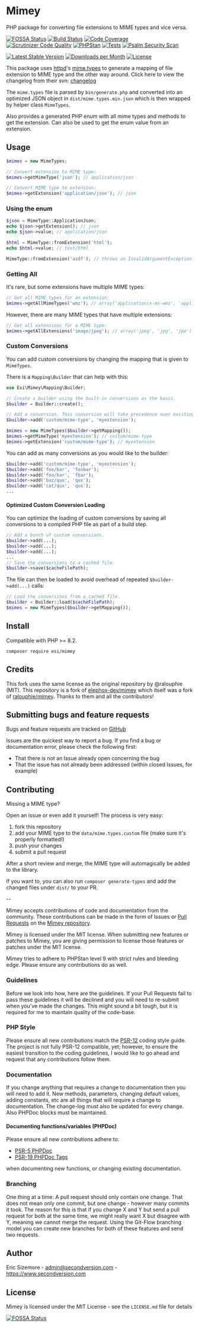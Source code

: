 Mimey
=====

PHP package for converting file extensions to MIME types and vice versa.

[![FOSSA Status](https://app.fossa.com/api/projects/git%2Bgithub.com%2Fericsizemore%2Fmimey.svg?type=shield)](https://app.fossa.com/projects/git%2Bgithub.com%2Fericsizemore%2Fmimey?ref=badge_shield)
[![Build Status](https://scrutinizer-ci.com/g/ericsizemore/mimey/badges/build.png?b=develop)](https://scrutinizer-ci.com/g/ericsizemore/mimey/build-status/develop)
[![Code Coverage](https://scrutinizer-ci.com/g/ericsizemore/mimey/badges/coverage.png?b=develop)](https://scrutinizer-ci.com/g/ericsizemore/mimey/?branch=develop)
[![Scrutinizer Code Quality](https://scrutinizer-ci.com/g/ericsizemore/mimey/badges/quality-score.png?b=develop)](https://scrutinizer-ci.com/g/ericsizemore/mimey/?branch=develop)
[![PHPStan](https://github.com/ericsizemore/mimey/actions/workflows/ci.yml/badge.svg)](https://github.com/ericsizemore/mimey/actions/workflows/ci.yml)
[![Tests](https://github.com/ericsizemore/mimey/actions/workflows/tests.yml/badge.svg)](https://github.com/ericsizemore/mimey/actions/workflows/tests.yml)
[![Psalm Security Scan](https://github.com/ericsizemore/mimey/actions/workflows/psalm.yml/badge.svg)](https://github.com/ericsizemore/mimey/actions/workflows/psalm.yml)

[![Latest Stable Version](https://img.shields.io/packagist/v/esi/mimey.svg)](https://packagist.org/packages/esi/mimey)
[![Downloads per Month](https://img.shields.io/packagist/dm/esi/mimey.svg)](https://packagist.org/packages/esi/mimey)
[![License](https://img.shields.io/packagist/l/esi/mimey.svg)](https://packagist.org/packages/esi/mimey)

This package uses [httpd]'s [mime.types] to generate a mapping of file extension to MIME type and the other way around. Click here to view the changelog from their svn: [changelog]

The `mime.types` file is parsed by `bin/generate.php` and converted into an optimized JSON object in `dist/mime.types.min.json`
which is then wrapped by helper class `MimeTypes`.

Also provides a generated PHP enum with all mime types and methods to get the extension.
Can also be used to get the enum value from an extension.

[httpd]: https://httpd.apache.org/docs/current/programs/httpd.html
[mime.types]: https://svn.apache.org/repos/asf/httpd/httpd/trunk/docs/conf/mime.types
[changelog]: https://svn.apache.org/viewvc/httpd/httpd/trunk/docs/conf/mime.types?view=log

## Usage

```php
$mimes = new MimeTypes;

// Convert extension to MIME type:
$mimes->getMimeType('json'); // application/json

// Convert MIME type to extension:
$mimes->getExtension('application/json'); // json
```

### Using the enum

```php
$json = MimeType::ApplicationJson;
echo $json->getExtension(); // json
echo $json->value; // application/json

$html = MimeType::fromExtension('html');
echo $html->value; // text/html

MimeType::fromExtension('asdf'); // throws an InvalidArgumentException if the extension cannot be found
```

### Getting All

It's rare, but some extensions have multiple MIME types:

```php
// Get all MIME types for an extension:
$mimes->getAllMimeTypes('wmz'); // array('application/x-ms-wmz', 'application/x-msmetafile')
```

However, there are many MIME types that have multiple extensions:

```php
// Get all extensions for a MIME type:
$mimes->getAllExtensions('image/jpeg'); // array('jpeg', 'jpg', 'jpe')
```

### Custom Conversions

You can add custom conversions by changing the mapping that is given to `MimeTypes`.

There is a `Mapping\Builder` that can help with this:

```php
use Esi\Mimey\Mapping\Builder;

// Create a builder using the built-in conversions as the basis.
$builder = Builder::create();

// Add a conversion. This conversion will take precedence over existing ones.
$builder->add('custom/mime-type', 'myextension');

$mimes = new MimeTypes($builder->getMapping());
$mimes->getMimeType('myextension'); // custom/mime-type
$mimes->getExtension('custom/mime-type'); // myextension
```

You can add as many conversions as you would like to the builder:

```php
$builder->add('custom/mime-type', 'myextension');
$builder->add('foo/bar', 'foobar');
$builder->add('foo/bar', 'fbar');
$builder->add('baz/qux', 'qux');
$builder->add('cat/qux', 'qux');
...
```

#### Optimized Custom Conversion Loading

You can optimize the loading of custom conversions by saving all conversions to a compiled PHP file as part of a build step.

```php
// Add a bunch of custom conversions.
$builder->add(...);
$builder->add(...);
$builder->add(...);
...
// Save the conversions to a cached file.
$builder->save($cacheFilePath);
```

The file can then be loaded to avoid overhead of repeated `$builder->add(...)` calls:

```php
// Load the conversions from a cached file.
$builder = Builder::load($cacheFilePath);
$mimes = new MimeTypes($builder->getMapping());
```

## Install

Compatible with PHP >= 8.2.

```
composer require esi/mimey
```

## Credits

This fork uses the same license as the original repository by @ralouphie (MIT).
This repository is a fork of [elephox-dev/mimey](https://github.com/elephox-dev/mimey) which itself was a fork of [ralouphie/mimey](https://github.com/ralouphie/mimey).
Thanks to them and all the contributors!

## Submitting bugs and feature requests

Bugs and feature requests are tracked on [GitHub](https://github.com/ericsizemore/mimey/issues)

Issues are the quickest way to report a bug. If you find a bug or documentation error, please check the following first:

* That there is not an Issue already open concerning the bug
* That the issue has not already been addressed (within closed Issues, for example)

## Contributing

Missing a MIME type?

Open an issue or even add it yourself! The process is very easy:

1. fork this repository
2. add your MIME type to the `data/mime.types.custom` file (make sure it's properly formatted!)
3. push your changes
4. submit a pull request

After a short review and merge, the MIME type will automagically be added to the library.

If you want to, you can also run `composer generate-types` and add the changed files under `dist/` to your PR.

--

Mimey accepts contributions of code and documentation from the community. 
These contributions can be made in the form of Issues or [Pull Requests](http://help.github.com/send-pull-requests/) on the [Mimey repository](https://github.com/ericsizemore/mimey).

Mimey is licensed under the MIT license. When submitting new features or patches to Mimey, you are giving permission to license those features or patches under the MIT license.

Mimey tries to adhere to PHPStan level 9 with strict rules and bleeding edge. Please ensure any contributions do as well.

### Guidelines

Before we look into how, here are the guidelines. If your Pull Requests fail to pass these guidelines it will be declined and you will need to re-submit when you’ve made the changes. This might sound a bit tough, but it is required for me to maintain quality of the code-base.

### PHP Style

Please ensure all new contributions match the [PSR-12](https://www.php-fig.org/psr/psr-12/) coding style guide. The project is not fully PSR-12 compatible, yet; however, to ensure the easiest transition to the coding guidelines, I would like to go ahead and request that any contributions follow them.

### Documentation

If you change anything that requires a change to documentation then you will need to add it. New methods, parameters, changing default values, adding constants, etc are all things that will require a change to documentation. The change-log must also be updated for every change. Also PHPDoc blocks must be maintained.

#### Documenting functions/variables (PHPDoc)

Please ensure all new contributions adhere to:

* [PSR-5 PHPDoc](https://github.com/php-fig/fig-standards/blob/master/proposed/phpdoc.md)
* [PSR-19 PHPDoc Tags](https://github.com/php-fig/fig-standards/blob/master/proposed/phpdoc-tags.md)

when documenting new functions, or changing existing documentation.

### Branching

One thing at a time: A pull request should only contain one change. That does not mean only one commit, but one change - however many commits it took. The reason for this is that if you change X and Y but send a pull request for both at the same time, we might really want X but disagree with Y, meaning we cannot merge the request. Using the Git-Flow branching model you can create new branches for both of these features and send two requests.

## Author

Eric Sizemore - <admin@secondversion.com> - <https://www.secondversion.com>

## License

Mimey is licensed under the MIT License - see the `LICENSE.md` file for details

[![FOSSA Status](https://app.fossa.com/api/projects/git%2Bgithub.com%2Fericsizemore%2Fmimey.svg?type=large)](https://app.fossa.com/projects/git%2Bgithub.com%2Fericsizemore%2Fmimey?ref=badge_large)
